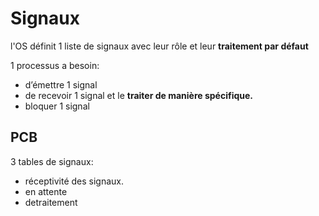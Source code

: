 # Signaux

l'OS définit 1 liste de signaux avec leur rôle et leur **traitement par défaut**

1  processus a besoin:
- d’émettre 1 signal
- de recevoir 1 signal et le **traiter de manière spécifique.**
- bloquer 1 signal

## PCB
3 tables de signaux:
- réceptivité des signaux.
- en attente
- detraitement

	